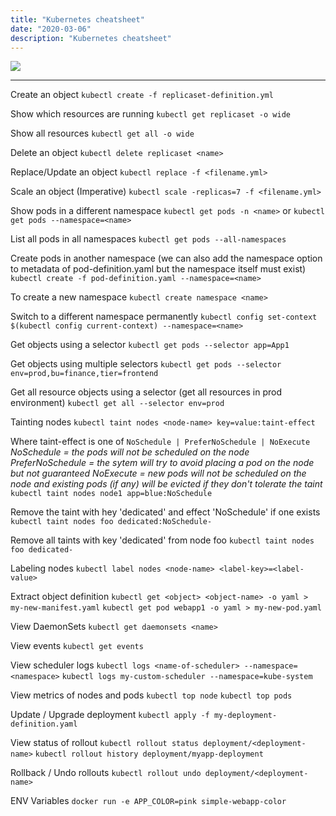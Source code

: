 ```yaml
---
title: "Kubernetes cheatsheet"
date: "2020-03-06"
description: "Kubernetes cheatsheet"
---
```


![][k8s]

---

Create an object
`kubectl create -f replicaset-definition.yml`

Show which resources are running
`kubectl get replicaset -o wide`

Show all resources
`kubectl get all -o wide`

Delete an object
`kubectl delete replicaset <name>`

Replace/Update an object
`kubectl replace -f <filename.yml>`

Scale an object (Imperative)
`kubectl scale -replicas=7 -f <filename.yml>`

Show pods in a different namespace
`kubectl get pods -n <name>` or `kubectl get pods --namespace=<name>`

List all pods in all namespaces
`kubectl get pods --all-namespaces`

Create pods in another namespace (we can also add the namespace option to metadata of pod-definition.yaml but the namespace itself must exist)
`kubectl create -f pod-definition.yaml --namespace=<name>`

To create a new namespace
`kubectl create namespace <name>`

Switch to a different namespace permanently
`kubectl config set-context $(kubectl config current-context) --namespace=<name>`

Get objects using a selector
`kubectl get pods --selector app=App1`

Get objects using multiple selectors
`kubectl get pods --selector env=prod,bu=finance,tier=frontend` 

Get all resource objects using a selector (get all resources in prod environment)
`kubectl get all --selector env=prod`

Tainting nodes
`kubectl taint nodes <node-name> key=value:taint-effect`

Where taint-effect is one of `NoSchedule | PreferNoSchedule | NoExecute`
*NoSchedule = the pods will not be scheduled on the node*
*PreferNoSchedule = the sytem will try to avoid placing a pod on the node but not guaranteed*
*NoExecute = new pods will not be scheduled on the node and existing pods (if any) will be evicted if they don't tolerate the taint*
`kubectl taint nodes node1 app=blue:NoSchedule`

Remove the taint with hey 'dedicated' and effect 'NoSchedule' if one exists
`kubectl taint nodes foo dedicated:NoSchedule-`

Remove all taints with key 'dedicated' from node foo
`kubectl taint nodes foo dedicated-`

Labeling nodes
`kubectl label nodes <node-name> <label-key>=<label-value>`

Extract object definition
`kubectl get <object> <object-name> -o yaml > my-new-manifest.yaml`
`kubectl get pod webapp1 -o yaml > my-new-pod.yaml`

View DaemonSets
`kubectl get daemonsets <name>`

View events
`kubectl get events`

View scheduler logs
`kubectl logs <name-of-scheduler> --namespace=<namespace>`
`kubectl logs my-custom-scheduler --namespace=kube-system`

View metrics of nodes and pods
`kubectl top node` `kubectl top pods`

Update / Upgrade deployment
`kubectl apply -f my-deployment-definition.yaml`

View status of rollout
`kubectl rollout status deployment/<deployment-name>`
`kubectl rollout history deployment/myapp-deployment`

Rollback / Undo rollouts
`kubectl rollout undo deployment/<deployment-name>`

ENV Variables
`docker run -e APP_COLOR=pink simple-webapp-color`


[k8s]: https://images.unsplash.com/photo-1494412651409-8963ce7935a7?ixlib=rb-1.2.1&ixid=eyJhcHBfaWQiOjEyMDd9&auto=format&fit=crop&w=1500&q=80